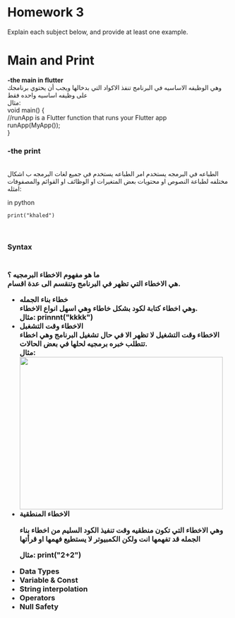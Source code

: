 # Homework 3

Explain each subject below, and provide at least one example.

# Main and Print

**-the main in flutter**
<br/>
وهي الوظيفه الاساسيه في البرنامج تنفذ الاكواد التي بدخالها ويجب أن يحتوي برنامجك على وظيفه اساسيه واحده فقط
<br/>
مثال:
<br/>
 void main() {
 <br/>
 //runApp is a Flutter function that runs your Flutter app
 <br/>
  runApp(MyApp());  
}

### -the print 
<br/>
الطباعه في البرمجه يستخدم امر الطباعه يستخدم في جميع لغات البرمجه ب اشكال مختلفه لطباعة النصوص او محتويات بعض المتغيرات او الوظائف او القوائم والمصفوفات
<br/>
امثله:
<br/>

in python 
<br/>

    print("khaled")
<br/>

<h3>Syntax<h3/>
<br/>
 ما هو مفهوم الاخطاء البرمجيه ؟ 
 <br/>
 هي الاخطاء التي تظهر في البرنامج وتنقسم الى عدة اقسام.
 <br/>
 <ul>
 <li>خطاء بناء الجمله</li>
  وهي اخطاء كتابة لكود بشكل خاطاء وهي اسهل انواع الاخطاء. 
  <br/>
مثال:
   prinnnt("kkkk")
  <br/>
  
  <li>الاخطاء وقت التشغبل</li>
  الاخطاء وقت التشغيل لا تظهر الا في حال تشغيل البرنامج وهي اخطاء تتطلب خبره برمجيه لحلها في بعض الحالات.
  <br/>
  مثال:
  <br/>
  <img src="https://user-images.githubusercontent.com/115969743/200867214-774c78f1-f193-45ba-b7e3-cb8fcc8eabf3.png" width="460" height="345">
  <br/>
  <li>الاخطاء المنطقية</li>
<p> وهي الاخطاء التي تكون منطقيه وقت تنفيذ الكود السليم من اخطاء بناء الجمله قد تفهمها انت ولكن الكمبيوتر لا يستطيع فهمها او قرأتها <p/>
  مثال:
  print("2+2")
</ul>  

* Data Types 
* Variable  & Const 
* String interpolation 
* Operators 
* Null Safety
